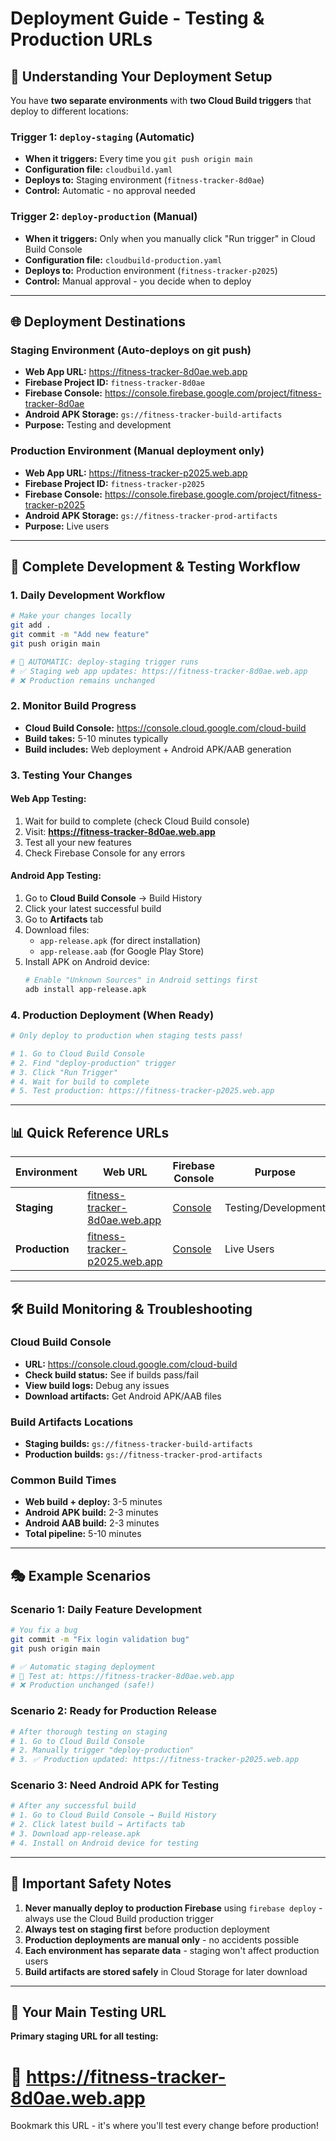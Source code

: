 # Deployment Guide - Testing & Production URLs

## 🎯 Understanding Your Deployment Setup

You have **two separate environments** with **two Cloud Build triggers** that deploy to different locations:

### **Trigger 1: `deploy-staging` (Automatic)**
- **When it triggers:** Every time you `git push origin main`
- **Configuration file:** `cloudbuild.yaml`
- **Deploys to:** Staging environment (`fitness-tracker-8d0ae`)
- **Control:** Automatic - no approval needed

### **Trigger 2: `deploy-production` (Manual)**
- **When it triggers:** Only when you manually click "Run trigger" in Cloud Build Console
- **Configuration file:** `cloudbuild-production.yaml`
- **Deploys to:** Production environment (`fitness-tracker-p2025`)
- **Control:** Manual approval - you decide when to deploy

---

## 🌐 Deployment Destinations

### **Staging Environment** (Auto-deploys on git push)
- **Web App URL:** https://fitness-tracker-8d0ae.web.app
- **Firebase Project ID:** `fitness-tracker-8d0ae`
- **Firebase Console:** https://console.firebase.google.com/project/fitness-tracker-8d0ae
- **Android APK Storage:** `gs://fitness-tracker-build-artifacts`
- **Purpose:** Testing and development

### **Production Environment** (Manual deployment only)
- **Web App URL:** https://fitness-tracker-p2025.web.app
- **Firebase Project ID:** `fitness-tracker-p2025`
- **Firebase Console:** https://console.firebase.google.com/project/fitness-tracker-p2025
- **Android APK Storage:** `gs://fitness-tracker-prod-artifacts`
- **Purpose:** Live users

---

## 🔄 Complete Development & Testing Workflow

### **1. Daily Development Workflow**
```bash
# Make your changes locally
git add .
git commit -m "Add new feature"
git push origin main

# 🤖 AUTOMATIC: deploy-staging trigger runs
# ✅ Staging web app updates: https://fitness-tracker-8d0ae.web.app
# ❌ Production remains unchanged
```

### **2. Monitor Build Progress**
- **Cloud Build Console:** https://console.cloud.google.com/cloud-build
- **Build takes:** 5-10 minutes typically
- **Build includes:** Web deployment + Android APK/AAB generation

### **3. Testing Your Changes**

#### **Web App Testing:**
1. Wait for build to complete (check Cloud Build console)
2. Visit: **https://fitness-tracker-8d0ae.web.app**
3. Test all your new features
4. Check Firebase Console for any errors

#### **Android App Testing:**
1. Go to **Cloud Build Console** → Build History
2. Click your latest successful build
3. Go to **Artifacts** tab
4. Download files:
   - `app-release.apk` (for direct installation)
   - `app-release.aab` (for Google Play Store)
5. Install APK on Android device:
   ```bash
   # Enable "Unknown Sources" in Android settings first
   adb install app-release.apk
   ```

### **4. Production Deployment (When Ready)**
```bash
# Only deploy to production when staging tests pass!

# 1. Go to Cloud Build Console
# 2. Find "deploy-production" trigger
# 3. Click "Run Trigger"
# 4. Wait for build to complete
# 5. Test production: https://fitness-tracker-p2025.web.app
```

---

## 📊 Quick Reference URLs

| Environment | Web URL | Firebase Console | Purpose |
|-------------|---------|------------------|---------|
| **Staging** | [fitness-tracker-8d0ae.web.app](https://fitness-tracker-8d0ae.web.app) | [Console](https://console.firebase.google.com/project/fitness-tracker-8d0ae) | Testing/Development |
| **Production** | [fitness-tracker-p2025.web.app](https://fitness-tracker-p2025.web.app) | [Console](https://console.firebase.google.com/project/fitness-tracker-p2025) | Live Users |

---

## 🛠 Build Monitoring & Troubleshooting

### **Cloud Build Console**
- **URL:** https://console.cloud.google.com/cloud-build
- **Check build status:** See if builds pass/fail
- **View build logs:** Debug any issues
- **Download artifacts:** Get Android APK/AAB files

### **Build Artifacts Locations**
- **Staging builds:** `gs://fitness-tracker-build-artifacts`
- **Production builds:** `gs://fitness-tracker-prod-artifacts`

### **Common Build Times**
- **Web build + deploy:** 3-5 minutes
- **Android APK build:** 2-3 minutes  
- **Android AAB build:** 2-3 minutes
- **Total pipeline:** 5-10 minutes

---

## 🎭 Example Scenarios

### **Scenario 1: Daily Feature Development**
```bash
# You fix a bug
git commit -m "Fix login validation bug"
git push origin main

# ✅ Automatic staging deployment
# 🧪 Test at: https://fitness-tracker-8d0ae.web.app
# ❌ Production unchanged (safe!)
```

### **Scenario 2: Ready for Production Release**
```bash
# After thorough testing on staging
# 1. Go to Cloud Build Console
# 2. Manually trigger "deploy-production"  
# 3. ✅ Production updated: https://fitness-tracker-p2025.web.app
```

### **Scenario 3: Need Android APK for Testing**
```bash
# After any successful build
# 1. Go to Cloud Build Console → Build History
# 2. Click latest build → Artifacts tab
# 3. Download app-release.apk
# 4. Install on Android device for testing
```

---

## 🚨 Important Safety Notes

1. **Never manually deploy to production Firebase** using `firebase deploy` - always use the Cloud Build production trigger
2. **Always test on staging first** before production deployment  
3. **Production deployments are manual only** - no accidents possible
4. **Each environment has separate data** - staging won't affect production users
5. **Build artifacts are stored safely** in Cloud Storage for later download

---

## 🎯 Your Main Testing URL

**Primary staging URL for all testing:** 
# 🔗 https://fitness-tracker-8d0ae.web.app

Bookmark this URL - it's where you'll test every change before production!